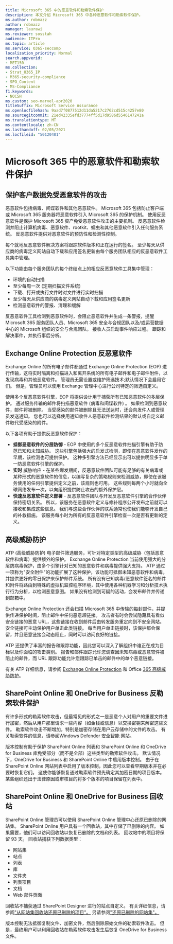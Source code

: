 ```yaml
---
title: Microsoft 365 中的恶意软件和勒索软件保护
description: 本文介绍 Microsoft 365 中各种恶意软件和勒索软件保护。
ms.author: robmazz
author: robmazz
manager: laurawi
ms.reviewer: sosstah
audience: ITPro
ms.topic: article
ms.service: O365-seccomp
localization_priority: Normal
search.appverid:
- MET150
ms.collection:
- Strat_O365_IP
- M365-security-compliance
- SPO_Content
- MS-Compliance
f1.keywords:
- NOCSH
ms.custom: seo-marvel-apr2020
titleSuffix: Microsoft Service Assurance
ms.openlocfilehash: 9aad7f0877512d11da5217c2762cd515c4257e80
ms.sourcegitcommit: 21ed42335efd37774ff5d17d9586d5546147241a
ms.translationtype: MT
ms.contentlocale: zh-CN
ms.lasthandoff: 02/05/2021
ms.locfileid: "50120481"
---
```

# <a name="malware-and-ransomware-protection-in-microsoft-365"></a>Microsoft 365 中的恶意软件和勒索软件保护

## <a name="protecting-customer-data-from-malware"></a>保护客户数据免受恶意软件的攻击

恶意软件包括病毒、间谍软件和其他恶意软件。 Microsoft 365 包括防止客户端或 Microsoft 365 服务器将恶意软件引入 Microsoft 365 的保护机制。 使用反恶意软件是保护 Microsoft 365 资产免受恶意软件攻击的主要机制。 反恶意软件检测并阻止计算机病毒、恶意软件、rootkit、蠕虫和其他恶意软件引入任何服务系统。 反恶意软件提供对恶意软件的预防性和检测性控制。

每个就地反恶意软件解决方案将跟踪软件版本和正在运行的签名。 至少每天从供应商的病毒定义网站自动下载和应用签名更新由每个服务团队相应的反恶意软件工具集中管理。

以下功能由每个服务团队的每个终结点上的相应反恶意软件工具集中管理：

- 环境的自动扫描
- 至少每周一次 (定期扫描文件系统)  
- 下载、打开或执行文件时对文件进行实时扫描 
- 至少每天从供应商的病毒定义网站自动下载和应用签名更新
- 检测恶意软件的警报、清理和缓解

反恶意软件工具检测到恶意软件时，会阻止恶意软件并生成一条警报，提醒 Microsoft 365 服务团队人员、Microsoft 365 安全与合规团队以及/或运营数据中心的 Microsoft 组织的安全与合规团队。 接收人员启动事件响应过程。 跟踪和解决事件，并执行事后分析。 

## <a name="exchange-online-protection-against-malware"></a>Exchange Online Protection 反恶意软件

Exchange Online 的所有电子邮件都通过 Exchange Online Protection (EOP) 进行传输，这将实时隔离和扫描进入和离开系统的所有电子邮件和电子邮件附件，以发现病毒和其他恶意软件。 管理员无需设置或维护筛选技术;默认情况下会启用它们。 但是，管理员可以使用 Exchange 管理中心进行公司特定的筛选自定义。

使用多个反恶意软件引擎，EOP 将提供设计用于捕获所有已知恶意软件的多层保护。 通过服务传输的邮件将扫描恶意软件 (病毒和间谍软件) 。 如果检测到恶意软件，邮件将被删除。 当受感染的邮件被删除且无法送达时，还会向发件人或管理员发送通知。 您也可以选择使用通知收件人恶意软件检测结果的默认或自定义邮件取代受感染的附件。

以下各项有助于提供反恶意软件保护：

- **抵御恶意软件的分层防御** - EOP 中使用的多个反恶意软件扫描引擎有助于防范已知和未知威胁。 这些引擎包括强大的启发式检测，即使在恶意软件发作的早期，该检测也可提供保护。 这种多引擎方法已经显示出可以提供明显多于单一防恶意软件引擎的保护。
- **实时** 威胁响应 - 在某些爆发期间，反恶意软件团队可能有足够的有关病毒或某种形式的恶意软件的信息，以编写复杂的策略规则来检测威胁，即使在该服务使用的任何引擎提供定义之前，该规则也可用。 这些规则每两个小时就向全球网络发布一次，以向组织提供防止攻击的额外保护层。
- **快速反恶意软件定义部署** - 反恶意软件团队与开发反恶意软件引擎的合作伙伴保持密切关系。 所以，该服务在恶意软件定义与修补程序公开发布之前就可以接收和集成这些信息。 我们与这些合作伙伴的联系通常也使我们能够开发自己的补救措施。 该服务每小时为所有的反恶意软件引擎检查一次是否有更新的定义。

## <a name="advanced-threat-protection"></a>高级威胁防护

ATP (高级威胁防护) 电子邮件筛选服务，可针对特定类型的高级威胁（包括恶意软件和病毒）提供额外的保护。 Exchange Online Protection 当前使用强大的分层防病毒保护，由多个引擎针对已知的恶意软件和病毒提供强大支持。 ATP 通过一项称为"安全附件"的功能扩展了这种保护，该功能可抵御未知恶意软件和病毒，并提供更好的零日保护来保护邮件系统。 所有没有已知病毒/恶意软件签名的邮件和附件将路由到特殊的虚拟机监控程序环境，其中使用各种机器学习和分析技术执行行为分析，以检测恶意意图。 如果没有检测到可疑的活动，会发布邮件并传递到邮箱中。

Exchange Online Protection 还会扫描 Microsoft 365 中传输的每封邮件，并提供传递保护时间，阻止邮件中任何恶意超链接。 攻击者有时会尝试隐藏具有看似安全链接的恶意 URL，这些链接在收到邮件后由转发服务重定向到不安全网站。 安全链接可主动保护用户单击此类链接。 每当用户单击链接时，该保护都会保留，并且恶意链接会动态阻止，同时可以访问良好的链接。

ATP 还提供了丰富的报告和跟踪功能，因此您可以深入了解组织中谁正在成为目标以及你面临的攻击类别。 报告和邮件跟踪允许您调查因未知病毒或恶意软件被阻止的邮件，而 URL 跟踪功能允许您跟踪已单击的邮件中的单个恶意链接。 

有关 ATP 详细信息，请参阅 [Exchange Online Protection](/Office365/SecurityCompliance/eop/exchange-online-protection-overview) 和 Office [365 高级威胁防护](/microsoft-365/security/office-365-security/office-365-atp)。

## <a name="sharepoint-online-and-onedrive-for-business-protection-against-ransomware"></a>SharePoint Online 和 OneDrive for Business 反勒索软件保护

有许多形式的勒索软件攻击，但最常见的形式之一是恶意个人对用户的重要文件进行加密，然后从用户那里请求一些内容（如金钱或信息）以交换密钥来解密这些文件。 勒索软件攻击不断增加，特别是加密存储在用户云存储中的文件的攻击。 有关勒索软件的信息，请参阅Windows Defender [安全智能](https://www.microsoft.com/wdsi) 网站。

版本控制有助于保护 SharePoint Online 列表和 SharePoint Online 和 OneDrive for Business 库免受部分（而不是全部）这些类型的勒索软件攻击。 默认情况下，OneDrive for Business 和 SharePoint Online 中启用版本控制。 由于在 SharePoint Online 网站列表中启用了版本控制，因此您可以查看早期版本并在必要时恢复它们。 这使你能够恢复通过勒索软件预先确定其加密日期的项目版本。 某些组织还出于法律原因或审核目的将多个版本的项目保留在列表中。

## <a name="sharepoint-online-and-onedrive-for-business-recycle-bins"></a>SharePoint Online 和 OneDrive for Business 回收站

SharePoint Online 管理员可以使用 SharePoint Online 管理中心还原已删除的网站集。 SharePoint Online 用户具有一个回收站，其中存储了已删除的内容。 如果需要，他们可以访问回收站以恢复已删除的文档和列表。 回收站中的项目将保留 93 天。 回收站捕获下列数据类型：

- 网站集
- 站点
- 列表
- 库
- 文件夹
- 列表项目
- 文档
- Web 部件页面

回收站不捕获通过 SharePoint Designer 进行的站点自定义。 有关详细信息，请参阅["从网站集回收站还原已删除的项目"。](https://support.microsoft.com/office/restore-deleted-items-from-the-site-collection-recycle-bin-5fa924ee-16d7-487b-9a0a-021b9062d14b) 另请参阅["还原已删除的网站集"。](/sharepoint/restore-deleted-site-collection)

版本控制无法抵御复制文件、加密文件，然后删除原始文件的勒索软件攻击。 但是，最终用户可以利用回收站在勒索软件攻击发生后恢复 OneDrive for Business 文件。
